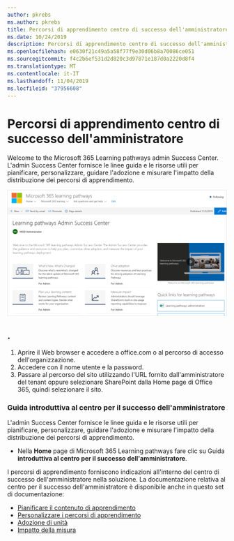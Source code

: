 ```yaml
---
author: pkrebs
ms.author: pkrebs
title: Percorsi di apprendimento centro di successo dell'amministratore
ms.date: 10/24/2019
description: Percorsi di apprendimento centro di successo dell'amministratore
ms.openlocfilehash: e0630f21c49a5a58f77f9e30d06b8a70086ce051
ms.sourcegitcommit: f4c2b6ef531d2d820c3d97871e187d0a2220d8f4
ms.translationtype: MT
ms.contentlocale: it-IT
ms.lasthandoff: 11/04/2019
ms.locfileid: "37956608"
---
```

# <a name="learning-pathways-admin-success-center"></a>Percorsi di apprendimento centro di successo dell'amministratore

Welcome to the Microsoft 365 Learning pathways admin Success Center. L'admin Success Center fornisce le linee guida e le risorse utili per pianificare, personalizzare, guidare l'adozione e misurare l'impatto della distribuzione dei percorsi di apprendimento.

![CG-successcenter. png](media/cg-successcenter.png)

## <a name="sign-in-to-office-365"></a>. 

1.  Aprire il Web browser e accedere a office.com o al percorso di accesso dell'organizzazione. 
2.  Accedere con il nome utente e la password.
3.  Passare al percorso del sito utilizzando l'URL fornito dall'amministratore del tenant oppure selezionare SharePoint dalla Home page di Office 365, quindi selezionare il sito. 

### <a name="get-started-with-the-admin-success-center"></a>Guida introduttiva al centro per il successo dell'amministratore

L'admin Success Center fornisce le linee guida e le risorse utili per pianificare, personalizzare, guidare l'adozione e misurare l'impatto della distribuzione dei percorsi di apprendimento. 

- Nella **Home** page di Microsoft 365 Learning pathways fare clic su Guida **introduttiva al centro per il successo dell'amministratore**.

I percorsi di apprendimento forniscono indicazioni all'interno del centro di successo dell'amministratore nella soluzione. La documentazione relativa al centro per il successo dell'amministratore è disponibile anche in questo set di documentazione: 

- [Pianificare il contenuto di apprendimento](custom_plancontent.md)
- [Personalizzare i percorsi di apprendimento](custom_overview.md)
- [Adozione di unità](driveadoption.md)
- [Impatto della misura](custom_measureimpact.md)

